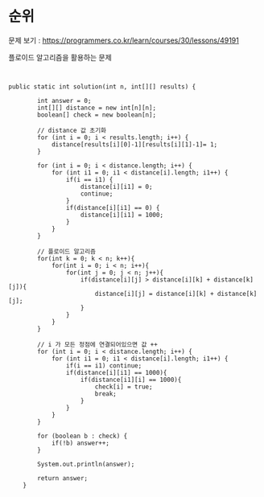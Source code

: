 # 순위 

문제 보기 : <https://programmers.co.kr/learn/courses/30/lessons/49191>

플로이드 알고리즘을 활용하는 문제 

<pre><code>

public static int solution(int n, int[][] results) {

        int answer = 0;
        int[][] distance = new int[n][n];
        boolean[] check = new boolean[n];

        // distance 값 초기화
        for (int i = 0; i < results.length; i++) {
            distance[results[i][0]-1][results[i][1]-1]= 1;
        }

        for (int i = 0; i < distance.length; i++) {
            for (int i1 = 0; i1 < distance[i].length; i1++) {
                if(i == i1) {
                    distance[i][i1] = 0;
                    continue;
                }
                if(distance[i][i1] == 0) {
                    distance[i][i1] = 1000;
                }
            }
        }

        // 플로이드 알고리즘
        for(int k = 0; k < n; k++){
            for(int i = 0; i < n; i++){
                for(int j = 0; j < n; j++){
                    if(distance[i][j] > distance[i][k] + distance[k][j]){
                        distance[i][j] = distance[i][k] + distance[k][j];
                    }
                }
            }
        }

        // i 가 모든 정점에 연결되어있으면 값 ++ 
        for (int i = 0; i < distance.length; i++) {
            for (int i1 = 0; i1 < distance[i].length; i1++) {
                if(i == i1) continue;
                if(distance[i][i1] == 1000){
                    if(distance[i1][i] == 1000){
                        check[i] = true;
                        break;
                    }
                }
            }
        }

        for (boolean b : check) {
            if(!b) answer++;
        }

        System.out.println(answer);

        return answer;
    }


</code></pre>